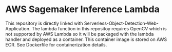# AWS Sagemaker Inference Lambda
This repository is directly linked with Serverless-Object-Detection-Web-Application. The lambda function in this repositoy requires OpenCV which is not supported by AWS Lambda so it will be packaged with the lambda handler and deployed as a container. This container image is stored on AWS ECR. See Dockerfile for containerization details.
